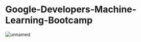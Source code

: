 # Google-Developers-Machine-Learning-Bootcamp

![unnamed](https://user-images.githubusercontent.com/55614265/131215977-6e2aa3d8-2a20-4b0a-8a86-6d1e5665107d.png)
